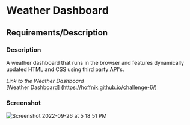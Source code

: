 # Weather Dashboard

## Requirements/Description
### Description
A weather dashboard that runs in the browser and features dynamically updated HTML and CSS using third party API's.
<br>

*Link to the Weather Dashboard* <br>
[Weather Dashboard] (https://hoffnik.github.io/challenge-6/)
<br>
### Screenshot

![Screenshot 2022-09-26 at 5 18 51 PM](https://user-images.githubusercontent.com/99991291/192403675-363a6697-128f-41e1-83dd-8ba2179dbb31.png)
